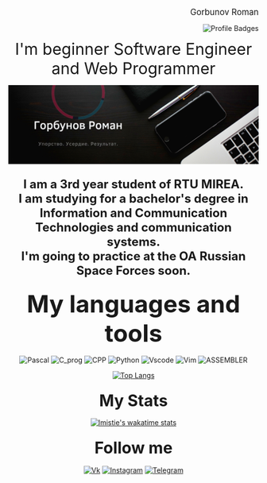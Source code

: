 <div align="right">
    <p><big> Gorbunov Roman </big></p>

   ![Profile Badges](https://www.codewars.com/users/lmistie/badges/large)

</div>

<!--# <center> Меня зовут Горбунов Роман </center>-->
<div align="center"><font size="6px"> I'm beginner Software Engineer and Web Programmer</font></div>
<!--# <center>Я начинающий инженер-программист и веб-программист</center>-->

[![Header](https://github.com/lmistie/lmistie/blob/master/img/header.png)](https://www.canva.com/design/DAEqeZfAzNc/-UYjaGaKHueaHdypzOIU_w/view?website#2:1)

<h3 align="center"><font size="5px">I am a 3rd year student of RTU MIREA. <br>I am studying for a bachelor's degree in Information and Communication Technologies and communication systems. <br>I'm going to practice at the OA Russian Space Forces soon.</font></h3>
<!--## <center>Я студент 3 курса РТУ МИРЭА. <br>Я учусь на степень бакалавра в области информационно - коммуникационных технологий и систем связи. Я скоро буду тренироваться в ОА Российские Космические Войска.</center>-->

<!-- [![Readme Card](https://github-readme-stats.vercel.app/api/pin/?username=lmistie&repo=github-readme-stats&theme=midnight-purple)](https://github.com/lmistie/github-readme-stats) -->

<h3 align="center"><font size="10px">

<!-- [![Typing SVG](https://readme-typing-svg.herokuapp.com?color=%F7F7F7FF&lines=+++++Computer+science+student)](https://git.io/typing-svg) -->

</font></h3>

<h3 align="center"><font size="16px">  My languages and tools</font></h3>
<div align="center">

<!--![HTML](https://img.shields.io/badge/-html-000000?style=for-the-badge&logo=html5)
![CSS](https://img.shields.io/badge/-css-000000?style=for-the-badge&logo=css3) -->
<!-- ![JavaScript](https://img.shields.io/badge/-javascript-000000?style=for-the-badge&logo=JavaScript) -->
<!-- ![.NET](https://img.shields.io/badge/-Framework-000000?style=for-the-badge&logo=.net) -->
![Pascal](https://img.shields.io/badge/-Pascal-000000?style=for-the-badge&logo=Pascal)
![C_prog](https://img.shields.io/badge/-C-000000?style=for-the-badge&logo=C)
![CPP](https://img.shields.io/badge/-C++-000000?style=for-the-badge&logo=C%2b%2b)
![Python](https://img.shields.io/badge/-python-000000?style=for-the-badge&logo=python)
![Vscode](https://img.shields.io/badge/-vscode-000000?style=for-the-badge&logo=VisualStudioCode)
![Vim](https://img.shields.io/badge/-vim-000000?style=for-the-badge&logo=Vim)
![ASSEMBLER](https://img.shields.io/badge/-Asm-000000?style=for-the-badge&logo=AssemblyScript)




</div>
<!--![Sql](https://img.shields.io/badge/-mySql-000000?style=for-the-badge&logo=mySql)-->
<!--![Ruby](https://img.shields.io/badge/-ruby-000000?style=for-the-badge&logo=ruby)-->

<!--[![Top Langs](https://github-readme-stats.vercel.app/api/top-langs/?username=lmistie&layout=compact)](https://github.com/lmistie/github-readme-stats)-->
<div align="center">

[![Top Langs](https://github-readme-stats.vercel.app/api/top-langs/?username=lmistie&langs_count=8&theme=dark)](https://github.com/anuraghazra/github-readme-stats)

</div>

<h3 align="center"><font size="6px"> My Stats </font></h3>
<div align="center">

[![lmistie's wakatime stats](https://github-readme-stats.vercel.app/api/wakatime?username=lmistie&theme=dark)](https://github.com/anuraghazra/github-readme-stats)



</div>

<!-- <div align="center">

   ![Profile Badges](https://www.codewars.com/users/lmistie/badges/large)

</div> -->

<h3 align="center"><font size="6px"> Follow me </font></h3>

<div align="center">

[![Vk](https://img.shields.io/badge/-Vkontakte-000000?style=for-the-badge&logo=vk)](https://vk.com/lmistie)
[![Instagram](https://img.shields.io/badge/-Instagram-000000?style=for-the-badge&logo=Instagram)](https://www.instagram.com/sea_0f_tears/)
[![Telegram](https://img.shields.io/badge/-Telegram-000000?style=for-the-badge&logo=Telegram)](https://t.me/lmistie)
</div>
